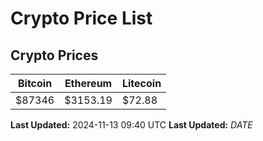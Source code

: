 # Crypto Price List

## Crypto Prices
| Bitcoin | Ethereum | Litecoin |
| ------- | -------- | -------- |
| $87346 | $3153.19 | $72.88 |
**Last Updated:** 2024-11-13 09:40 UTC
**Last Updated:** $DATE$
